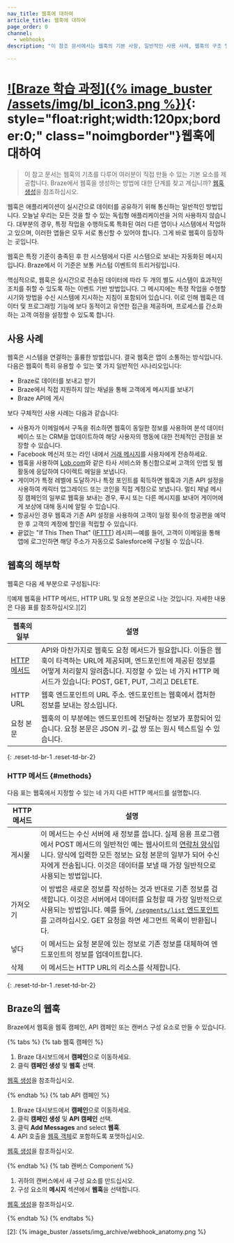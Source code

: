 ```yaml
---
nav_title: 웹훅에 대하여
article_title: 웹훅에 대하여
page_order: 0
channel:
  - webhooks
description: "이 참조 문서에서는 웹훅의 기본 사항, 일반적인 사용 사례, 웹훅의 구조 및 Braze에서 사용하는 방법을 다룹니다."

---
```


# [![Braze 학습 과정]({% image_buster /assets/img/bl_icon3.png %})](https://learning.braze.com/understanding-webhooks){: style="float:right;width:120px;border:0;" class="noimgborder"}웹훅에 대하여

> 이 참고 문서는 웹훅의 기초를 다루어 여러분이 직접 만들 수 있는 기본 요소를 제공합니다. Braze에서 웹훅을 생성하는 방법에 대한 단계를 찾고 계십니까? [웹훅 생성][1]을 참조하십시오.

웹훅은 애플리케이션이 실시간으로 데이터를 공유하기 위해 통신하는 일반적인 방법입니다. 오늘날 우리는 모든 것을 할 수 있는 독립형 애플리케이션을 거의 사용하지 않습니다. 대부분의 경우, 특정 작업을 수행하도록 특화된 여러 다른 앱이나 시스템에서 작업하고 있으며, 이러한 앱들은 모두 서로 통신할 수 있어야 합니다. 그게 바로 웹훅이 등장하는 곳입니다.

웹훅은 특정 기준이 충족된 후 한 시스템에서 다른 시스템으로 보내는 자동화된 메시지입니다. Braze에서 이 기준은 보통 커스텀 이벤트의 트리거링입니다.

핵심적으로, 웹훅은 실시간으로 전송된 데이터에 따라 두 개의 별도 시스템이 효과적인 조치를 취할 수 있도록 하는 이벤트 기반 방법입니다. 그 메시지에는 특정 작업을 수행할 시기와 방법을 수신 시스템에 지시하는 지침이 포함되어 있습니다. 이로 인해 웹훅은 데이터 및 프로그래밍 기능에 보다 동적이고 유연한 접근을 제공하며, 프로세스를 간소화하는 고객 여정을 설정할 수 있도록 합니다.

## 사용 사례

웹훅은 시스템을 연결하는 훌륭한 방법입니다. 결국 웹훅은 앱이 소통하는 방식입니다. 다음은 웹훅이 특히 유용할 수 있는 몇 가지 일반적인 시나리오입니다:

- Braze로 데이터를 보내고 받기
- Braze에서 직접 지원하지 않는 채널을 통해 고객에게 메시지를 보내기
- Braze API에 게시

보다 구체적인 사용 사례는 다음과 같습니다:

- 사용자가 이메일에서 구독을 취소하면 웹훅이 동일한 정보를 사용하여 분석 데이터베이스 또는 CRM을 업데이트하여 해당 사용자의 행동에 대한 전체적인 관점을 보장할 수 있습니다.
- Facebook 메신저 또는 라인 내에서 [거래 메시지]({{site.baseurl}}/api/api_campaigns/transactional_api_campaign/)를 사용자에게 전송하세요.
- 웹훅을 사용하여 [Lob.com]({{site.baseurl}}/partners/message_orchestration/additional_channels/direct_mail/lob/)와 같은 타사 서비스와 통신함으로써 고객의 인앱 및 웹 활동에 응답하여 다이렉트 메일을 보냅니다.
- 게이머가 특정 레벨에 도달하거나 특정 포인트를 획득하면 웹훅과 기존 API 설정을 사용하여 캐릭터 업그레이드 또는 코인을 직접 계정으로 보냅니다. 멀티 채널 메시징 캠페인의 일부로 웹훅을 보내는 경우, 푸시 또는 다른 메시지를 보내어 게이머에게 보상에 대해 동시에 알릴 수 있습니다.
- 항공사인 경우 웹훅과 기존 API 설정을 사용하여 고객이 일정 횟수의 항공편을 예약한 후 고객의 계정에 할인을 적립할 수 있습니다.
- 끝없는 "If This Then That" ([IFTTT](https://ifttt.com/about)) 레시피—예를 들어, 고객이 이메일을 통해 앱에 로그인하면 해당 주소가 자동으로 Salesforce에 구성될 수 있습니다.

## 웹훅의 해부학

웹훅은 다음 세 부분으로 구성됩니다:

![예제 웹훅을 HTTP 메서드, HTTP URL 및 요청 본문으로 나눈 것입니다. 자세한 내용은 다음 표를 참조하십시오.][2]

| 웹훅의 일부 | 설명 |
| --- | --- |
| [HTTP 메서드](#methods) | API와 마찬가지로 웹훅도 요청 메서드가 필요합니다. 이들은 웹훅이 타격하는 URL에 제공되며, 엔드포인트에 제공된 정보를 어떻게 처리할지 알려줍니다. 지정할 수 있는 네 가지 HTTP 메서드가 있습니다: POST, GET, PUT, 그리고 DELETE. |
| HTTP URL | 웹훅 엔드포인트의 URL 주소. 엔드포인트는 웹훅에서 캡처한 정보를 보내는 장소입니다. |
| 요청 본문 | 웹훅의 이 부분에는 엔드포인트에 전달하는 정보가 포함되어 있습니다. 요청 본문은 JSON 키-값 쌍 또는 원시 텍스트일 수 있습니다. |
{: .reset-td-br-1 .reset-td-br-2}

### HTTP 메서드 {#methods}

다음 표는 웹훅에서 지정할 수 있는 네 가지 다른 HTTP 메서드를 설명합니다.

| HTTP 메서드 | 설명 |
| ----------- | ----------- |
| 게시물 | 이 메서드는 수신 서버에 새 정보를 씁니다. 실제 응용 프로그램에서 POST 메서드의 일반적인 예는 웹사이트의 [연락처 양식](https://www.braze.com/company/contact)입니다. 양식에 입력한 모든 정보는 요청 본문의 일부가 되어 수신자에게 전송됩니다. 이것은 데이터를 보낼 때 가장 일반적으로 사용되는 방법입니다.
| 가져오기 | 이 방법은 새로운 정보를 작성하는 것과 반대로 기존 정보를 검색합니다. 이것은 서버에서 데이터를 요청할 때 가장 일반적으로 사용되는 방법입니다. 예를 들어, [`/segments/list` 엔드포인트]({{site.baseurl}}/api/endpoints/export/segments/get_segment/)를 고려하십시오. GET 요청을 하면 세그먼트 목록이 반환됩니다.
| 넣다 | 이 메서드는 요청 본문에 있는 정보로 기존 정보를 대체하여 엔드포인트의 정보를 업데이트합니다. 
| 삭제 | 이 메서드는 HTTP URL의 리소스를 삭제합니다. 
{: .reset-td-br-1 .reset-td-br-2}

## Braze의 웹훅

Braze에서 웹훅을 웹훅 캠페인, API 캠페인 또는 캔버스 구성 요소로 만들 수 있습니다.

{% tabs %}
{% tab 웹훅 캠페인 %}

1. Braze 대시보드에서 **캠페인**으로 이동하세요.
2. 클릭 **캠페인 생성** 및 **웹훅** 선택.

[웹훅 생성]({{site.baseurl}}/user_guide/message_building_by_channel/webhooks/creating_a_webhook/)을 참조하십시오.

{% endtab %}
{% tab API 캠페인 %}

1. Braze 대시보드에서 **캠페인**으로 이동하세요.
2. 클릭 **캠페인 생성** 및 **API 캠페인** 선택.
3. 클릭 **Add Messages** and select **웹훅**.
4. API 호출을 [웹훅 객체]({{site.baseurl}}/api/objects_filters/messaging/webhook_object/)로 포함하도록 포맷하십시오.

[웹훅 생성]({{site.baseurl}}/user_guide/message_building_by_channel/webhooks/creating_a_webhook/)을 참조하십시오.

{% endtab %}
{% tab 캔버스 Component %}

1. 귀하의 캔버스에서 새 구성 요소를 만드십시오.
2. 구성 요소의 **메시지** 섹션에서 **웹훅**을 선택합니다.

[웹훅 생성]({{site.baseurl}}/user_guide/message_building_by_channel/webhooks/creating_a_webhook/)을 참조하십시오.

{% endtab %}
{% endtabs %}


[1]: {{site.baseurl}}/user_guide/message_building_by_channel/webhooks/creating_a_webhook/
[2]: {% image_buster /assets/img_archive/webhook_anatomy.png %}
